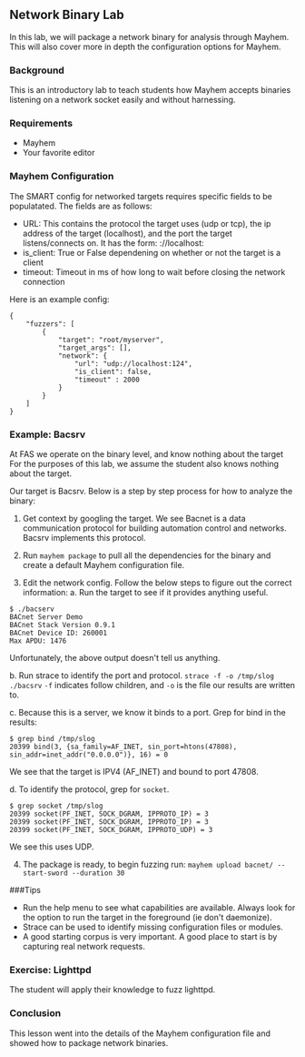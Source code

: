 ## Network Binary Lab
In this lab, we will package a network binary for analysis through
Mayhem. This will also cover more in depth the configuration
options for Mayhem.

### Background
This is an introductory lab to teach students how Mayhem accepts
binaries listening on a network socket easily and without harnessing.

### Requirements
* Mayhem
* Your favorite editor

### Mayhem Configuration
The SMART config for networked targets requires specific fields to be
populatated.  The fields are as follows:

* URL: This contains the protocol the target uses (udp or tcp), the ip
address of the target (localhost), and the port the target listens/connects
on.  It has the form: <protocol>://localhost:<port>
* is_client: True or False dependening on whether or not the target is
a client
* timeout: Timeout in ms of how long to wait before closing the network
connection

Here is an example config:
```
{
    "fuzzers": [
        {
            "target": "root/myserver",
            "target_args": [],
            "network": {
                "url": "udp://localhost:124",
                "is_client": false,
                "timeout" : 2000
            }
        }
    ]
}
```

### Example: Bacsrv
At FAS we operate on the binary level, and know nothing about the target
For the purposes of this lab, we assume the student also knows nothing
about the target.

Our target is Bacsrv.  Below is a step by step process for how to analyze
the binary:

1.  Get context by googling the target.  We see Bacnet is a data
communication protocol for building automation control and
networks.  Bacsrv implements this protocol.

2. Run `mayhem package` to pull all the dependencies for the binary
  and create a default Mayhem configuration file.

3. Edit the network config.  Follow the below steps to figure out
the correct information:
  a. Run the target to see if it provides anything useful.
```
$ ./bacserv
BACnet Server Demo
BACnet Stack Version 0.9.1
BACnet Device ID: 260001
Max APDU: 1476
```
Unfortunately, the above output doesn't tell us anything.

  b.  Run strace to identify the port and protocol.
`strace -f -o /tmp/slog ./bacsrv`
`-f` indicates follow children, and `-o` is the file our results are written to.

  c.  Because this is a server, we know it binds to a port.  Grep for bind in the results:
```
$ grep bind /tmp/slog
20399 bind(3, {sa_family=AF_INET, sin_port=htons(47808), sin_addr=inet_addr("0.0.0.0")}, 16) = 0
```
We see that the target is IPV4 (AF_INET) and bound to port 47808.

  d.  To identify the protocol, grep for `socket`.
```
$ grep socket /tmp/slog
20399 socket(PF_INET, SOCK_DGRAM, IPPROTO_IP) = 3
20399 socket(PF_INET, SOCK_DGRAM, IPPROTO_IP) = 3
20399 socket(PF_INET, SOCK_DGRAM, IPPROTO_UDP) = 3
```
We see this uses UDP.

4.  The package is ready, to begin fuzzing run:
`mayhem upload bacnet/ --start-sword --duration 30`

###Tips
* Run the help menu to see what capabilities are available.  Always look
for the option to run the target in the foreground (ie don't daemonize).
* Strace can be used to identify missing configuration files or modules.
* A good starting corpus is very important.  A good place to start is by
capturing real network requests.

### Exercise: Lighttpd
The student will apply their knowledge to fuzz lighttpd.

### Conclusion
This lesson went into the details of the Mayhem configuration file and showed
how to package network binaries.

